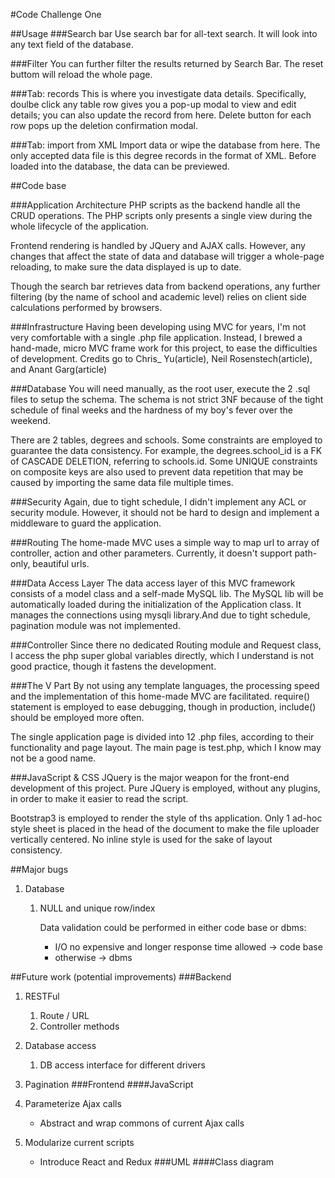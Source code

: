 #Code Challenge One

##Usage
###Search bar
Use search bar for all-text search. It will look into any text field of the database.

###Filter
You can further filter the results returned by Search Bar. The reset buttom will reload the whole page.

###Tab: records
This is where you investigate data details. Specifically, doulbe click any table row gives you a pop-up modal to view and edit details; you can also update the record from here. Delete button for each row pops up the deletion confirmation modal.

###Tab: import from XML
Import data or wipe the database from here. The only accepted data file is this degree records in the format of XML. Before loaded into the database, the data can be previewed.

##Code base

###Application Architecture
PHP scripts as the backend handle all the CRUD operations. The PHP scripts only presents a single view during the whole lifecycle of the application.

Frontend rendering is handled by JQuery and AJAX calls. However, any changes that affect the state of data and database will trigger a whole-page reloading, to make sure the data displayed is up to date.

Though the search bar retrieves data from backend operations, any further filtering (by the name of school and academic level) relies on client side calculations performed by browsers.

###Infrastructure
Having been developing using MVC for years, I'm not very comfortable with a single .php file application. Instead, I brewed a hand-made, micro MVC frame work for this project, to ease the difficulties of development. Credits go to Chris_ Yu(article), Neil Rosenstech(article), and Anant Garg(article)

###Database
You will need manually, as the root user, execute the 2 .sql files to setup the schema. The schema is not strict 3NF because of the tight schedule of final weeks and the hardness of my boy's fever over the weekend.

There are 2 tables, degrees and schools. Some constraints are employed to guarantee the data consistency. For example, the degrees.school_id is a FK of CASCADE DELETION, referring to schools.id. Some UNIQUE constraints on composite keys are also used to prevent data repetition that may be caused by importing the same data file multiple times.

###Security
Again, due to tight schedule, I didn't implement any ACL or security module. However, it should not be hard to design and implement a middleware to guard the application.

###Routing
The home-made MVC uses a simple way to map url to array of controller, action and other parameters. Currently, it doesn't support path-only, beautiful urls.

###Data Access Layer
The data access layer of this MVC framework consists of a model class and a self-made MySQL lib. The MySQL lib will be automatically loaded during the initialization of the Application class. It manages the connections using mysqli library.And due to tight schedule, pagination module was not implemented.

###Controller
Since there no dedicated Routing module and Request class, I access the php super global variables directly, which I understand is not good practice, though it fastens the development.

###The V Part
By not using any template languages, the processing speed and the implementation of this home-made MVC are facilitated. require() statement is employed to ease debugging, though in production, include() should be employed more often.

The single application page is divided into 12 .php files, according to their functionality and page layout. The main page is test.php, which I know may not be a good name.

###JavaScript & CSS
JQuery is the major weapon for the front-end development of this project. Pure JQuery is employed, without any plugins, in order to make it easier to read the script.

Bootstrap3 is employed to render the style of ths application. Only 1 ad-hoc style sheet is placed in the head of the document to make the file uploader vertically centered. No inline style is used for the sake of layout consistency.

##Major bugs
1. Database
    1. NULL and unique row/index
       
       Data validation could be performed in either code base or dbms:
       * I/O no expensive and longer response time allowed -> code base
       * otherwise -> dbms 
    
##Future work (potential improvements)
###Backend
1. RESTFul
    1. Route / URL
    2. Controller methods
    
2. Database access
    1. DB access interface for different drivers
    
3. Pagination
###Frontend
####JavaScript
1. Parameterize Ajax calls
    * Abstract and wrap commons of current Ajax calls
    
2. Modularize current scripts
    * Introduce React and Redux
###UML
####Class diagram
